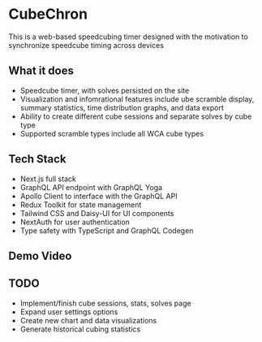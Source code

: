 # CubeChron
This is a web-based speedcubing timer designed with the motivation to synchronize speedcube timing across devices

## What it does
- Speedcube timer, with solves persisted on the site
- Visualization and infomrational features include ube scramble display, summary statistics, time distribution graphs, and data export
- Ability to create different cube sessions and separate solves by cube type
- Supported scramble types include all WCA cube types

## Tech Stack
- Next.js full stack
- GraphQL API endpoint with GraphQL Yoga
- Apollo Client to interface with the GraphQL API
- Redux Toolkit for state management
- Tailwind CSS and Daisy-UI for UI components
- NextAuth for user authentication
- Type safety with TypeScript and GraphQL Codegen

## Demo Video


## TODO
- Implement/finish cube sessions, stats, solves page
- Expand user settings options
- Create new chart and data visualizations
- Generate historical cubing statistics 